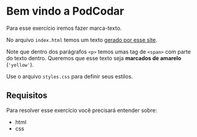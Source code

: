 # Bem vindo a PodCodar

Para esse exercício iremos fazer marca-texto.

No arquivo `index.html` temos um texto [gerado por esse site](https://www.lipsum.com/).

Note que dentro dos parágrafos `<p>` temos umas tag de `<span>` com parte do texto dentro. Queremos que esse texto seja **marcados de amarelo** (`'yellow'`).

Use o arquivo `styles.css` para definir seus estilos.

## Requisitos

Para resolver esse exercício você precisará entender sobre:

- html
- css
